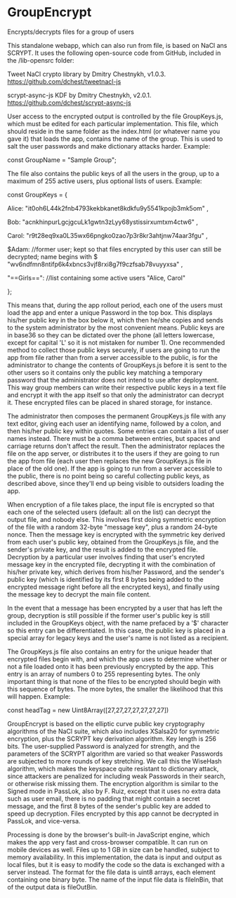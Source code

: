 # GroupEncrypt
Encrypts/decrypts files for a group of users

This standalone webapp, which can also run from file, is based on NaCl ans SCRYPT. It uses the following open-source code from GitHub, included in the /lib-opensrc folder:

Tweet NaCl crypto library by Dmitry Chestnykh, v1.0.3. https://github.com/dchest/tweetnacl-js

scrypt-async-js KDF by Dmitry Chestnykh, v2.0.1. https://github.com/dchest/scrypt-async-js

User access to the encrypted output is controlled by the file GroupKeys.js, which must be edited for each particular implementation. This file, which should reside in the same folder as the index.html (or whatever name you gave it) that loads the app, contains the name of the group. This is used to salt the user passwords and make dictionary attacks harder. Example:

const GroupName = "Sample Group";

The file also contains the public keys of all the users in the group, up to a maximum of 255 active users, plus optional lists of users. Example:

const GroupKeys = {

Alice:
"it0oh6L44k2fnb4793kekbkanet8kdkfu9y5541kpojb3mk5om"
,

Bob:
"acnkhinpurLgcjgcuLk1gwtn3zLyy68ystissirxumtxm4ctw6"
,

Carol:
"r9t28eq9xa0L35wx66pngko0zao7p3r8kr3ahtjnw74aar3fgu"
,

$Adam:                                                  //former user; kept so that files encrypted by this user can still be decrypted; name begins with $
"wv6ndfmn8ntifp6k4xbncs3vjf8rxi8g7f9czfsab78vuyyxsa"
,

"==Girls==":											//list containing some active users
"Alice, Carol"

};

This means that, during the app rollout period, each one of the users must load the app and enter a unique Password in the top box. This displays his/her public key in the box below it, which then he/she copies and sends to the system administrator by the most convenient means. Public keys are in base36 so they can be dictated over the phone (all letters lowercase, except for capital 'L' so it is not mistaken for number 1). One recommended method to collect those public keys securely, if users are going to run the app from file rather than from a server accessible to the public, is for the administrator to change the contents of GroupKeys.js before it is sent to the other users so it contains only the public key matching a temporary password that the administrator does not intend to use after deployment. This way group members can write their respective public keys in a text file and encrypt it with the app itself so that only the administrator can decrypt it. These encrypted files can be placed in shared storage, for instance.

The administrator then composes the permanent GroupKeys.js file with any text editor, giving each user an identifying name, followed by a colon, and then his/her public key within quotes. Some entries can contain a list of user names instead. There must be a comma between entries, but spaces and carriage returns don't affect the result. Then the administrator replaces the file on the app server, or distributes it to the users if they are going to run the app from file (each user then replaces the new GroupKeys.js file in place of the old one). If the app is going to run from a server accessible to the public, there is no point being so careful collecting public keys, as described above, since they'll end up being visible to outsiders loading the app.

When encryption of a file takes place, the input file is encrypted so that each one of the selected users (default: all on the list) can decrypt the output file, and nobody else. This involves first doing symmetric encryption of the file with a random 32-byte "message key", plus a random 24-byte nonce. Then the message key is encrypted with the symmetric key derived from each user's public key, obtained from the GroupKeys.js file, and the sender's private key, and the result is added to the encrypted file. Decryption by a particular user involves finding that user's encryted message key in the encrypted file, decrypting it with the combination of his/her private key, which derives from his/her Password, and the sender's public key (which is identified by its first 8 bytes being added to the encrypted message right before all the encrypted keys), and finally using the message key to decrypt the main file content.

In the event that a message has been encrypted by a user that has left the group, decryption is still possible if the former user's public key is still included in the GroupKeys object, with the name prefaced by a '$' character so this entry can be differentiated. In this case, the public key is placed in a special array for legacy keys and the user's name is not listed as a recipient.

The GroupKeys.js file also contains an entry for the unique header that encrypted files begin with, and which the app uses to determine whether or not a file loaded onto it has been previously encrypted by the app. This entry is an array of numbers 0 to 255 representing bytes. The only important thing is that none of the files to be encrypted should begin with this sequence of bytes. The more bytes, the smaller the likelihood that this will happen. Example:

const headTag = new Uint8Array([27,27,27,27,27,27,27])

GroupEncrypt is based on the elliptic curve public key cryptography algorithms of the NaCl suite, which also includes XSalsa20 for symmetric encryption, plus the SCRYPT key derivation algorithm. Key length is 256 bits. The user-supplied Password is analyzed for strength, and the parameters of the SCRYPT algorithm are varied so that weaker Passwords are subjected to more rounds of key stretching. We call this the WiseHash algorithm, which makes the keyspace quite resistant to dictionary attack, since attackers are penalized for including weak Passwords in their search, or otherwise risk missing them. The encryption algorithm is similar to the Signed mode in PassLok, also by F. Ruiz, except that it uses no extra data such as user email, there is no padding that might contain a secret message, and the first 8 bytes of the sender's public key are added to speed up decryption. Files encrypted by this app cannot be decrypted in PassLok, and vice-versa.

Processing is done by the browser's built-in JavaScript engine, which makes the app very fast and cross-browser compatible. It can run on mobile devices as well. Files up to 1 GB in size can be handled, subject to memory availability. In this implementation, the data is input and output as local files, but it is easy to modify the code so the data is exchanged with a server instead. The format for the file data is uint8 arrays, each element containing one binary byte. The name of the input file data is fileInBin, that of the output data is fileOutBin.
